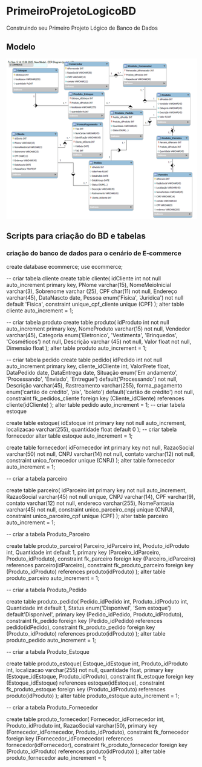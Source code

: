 # PrimeiroProjetoLogicoBD
Construindo seu Primeiro Projeto Lógico de Banco de Dados

## Modelo
![](https://github.com/thiagofs84/PrimeiroProjetoLogicoBD/blob/main/ModeloEcommerce.png)

## Scripts para criação do BD e tabelas
### criação do banco de dados para o cenário de E-commerce

create database ecommerce;
use ecommerce;

-- criar tabela cliente
create table cliente(
idCliente int not null auto_increment primary key,
PNome varchar(15),
NomeMeioInicial varchar(3),
Sobrenome varchar (25),
CPF char(11) not null,
Endereço varchar(45),
DataNascto date,
Pessoa enum('Fisica', 'Juridica') not null default 'Fisica',
constraint unique_cpf_cliente unique (CPF)
);
alter table cliente auto_increment = 1;

-- criar tabela produto
create table produto(
idProduto int not null auto_increment primary key,
NomeProduto varchar(15) not null,
Vendedor varchar(45),
Categoria enum('Eletronico', 'Vestimenta', 'Brinquedos', 'Cosméticos') not null,
Descrição varchar (45) not null,
Valor float not null,
Dimensão float
);
alter table produto auto_increment = 1;

-- criar tabela pedido
create table pedido(
idPedido int not null auto_increment primary key,
cliente_idCliente int,
ValorFrete float,
DataPedido date,
DataEntrega date,
Situação enum('Em andamento', 'Processando', 'Enviado', 'Entregue') default('Processando') not null,
Descrição varchar(45),
Rastreamento varchar(255),
forma_pagamento enum('cartão de crédito', 'pix', 'boleto') default('cartão de crédito') not null,
constraint fk_pedidos_cliente foreign key (Cliente_idCliente) references cliente(idCliente)
);
alter table pedido auto_increment = 1;
-- criar tabela estoque

create table estoque(
idEstoque int primary key not null auto_increment,
localizacao varchar(255),
quantidade float default 0
);
-- criar tabela fornecedor
alter table estoque auto_increment = 1;

create table fornecedor(
idFornecedor int primary key not null,
RazaoSocial varchar(50) not null,
CNPJ varchar(14) not null,
contato varchar(12) not null,
constraint unico_fornecedor unique (CNPJ)
);
alter table fornecedor auto_increment = 1;

-- criar a tabela parceiro

create table parceiro(
idParceiro int primary key not null auto_increment,
RazaoSocial varchar(45) not null unique,
CNPJ varchar(14),
CPF varchar(9),
contato varchar(12) not null,
endereco varchar(255),
NomeFantasia varchar(45) not null,
constraint unico_parceiro_cnpj unique (CNPJ),
constraint unico_parceiro_cpf unique (CPF)
);
alter table parceiro auto_increment = 1;

-- criar a tabela Produto_Parceiro

create table produto_parceiro(
Parceiro_idParceiro int,
Produto_idProduto int,
Quantidade int default 1,
primary key (Parceiro_idParceiro, Produto_idProduto),
constraint fk_parceiro foreign key (Parceiro_idParceiro) references parceiro(idParceiro),
constraint fk_produto_parceiro foreign key (Produto_idProduto) references produto(idProduto)
);
alter table produto_parceiro auto_increment = 1;

-- criar a tabela Produto_Pedido

create table produto_pedido(
Pedido_idPedido int,
Produto_idProduto int,
Quantidade int default 1,
Status enum('Disponivel', 'Sem estoque') default'Disponivel',
primary key (Pedido_idPedido, Produto_idProduto),
constraint fk_pedido foreign key (Pedido_idPedido) references pedido(idPedido),
constraint fk_produto_pedido foreign key (Produto_idProduto) references produto(idProduto)
);
alter table produto_pedido auto_increment = 1;

-- criar a tabela Produto_Estoque

create table produto_estoque(
Estoque_idEstoque int,
Produto_idProduto int,
localizacao varchar(255) not null,
quantidade float,
primary key (Estoque_idEstoque, Produto_idProduto),
constraint fk_estoque foreign key (Estoque_idEstoque) references estoque(idEstoque),
constraint fk_produto_estoque foreign key (Produto_idProduto) references produto(idProduto)
);
alter table produto_estoque auto_increment = 1;

-- criar a tabela Produto_Fornecedor

create table produto_fornecedor(
Fornecedor_idFornecedor int,
Produto_idProduto int,
RazaoSocial varchar(50),
primary key (Fornecedor_idFornecedor, Produto_idProduto),
constraint fk_fornecedor foreign key (Fornecedor_idFornecedor) references fornecedor(idFornecedor),
constraint fk_produto_fornecedor foreign key (Produto_idProduto) references produto(idProduto)
);
alter table produto_fornecedor auto_increment = 1;
